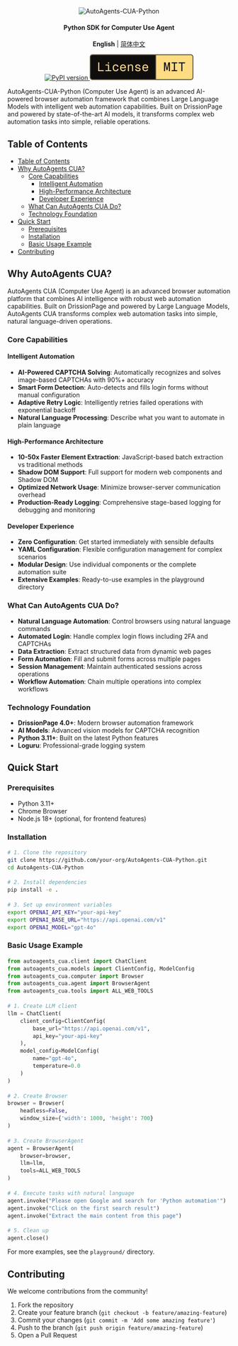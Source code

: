 <div align="center">

<img src="https://img.shields.io/badge/-AutoAgents--CUA-000000?style=for-the-badge&labelColor=faf9f6&color=faf9f6&logoColor=000000" alt="AutoAgents-CUA-Python" width="320"/>

<h4>Python SDK for Computer Use Agent</h4>

**English** | [简体中文](README-CN.md)

<a href="https://pypi.org/project/autoagents-cua">
  <picture>
    <source media="(prefers-color-scheme: dark)" srcset="https://img.shields.io/pypi/v/autoagents-cua.svg?style=for-the-badge" />
    <img alt="PyPI version" src="https://img.shields.io/pypi/v/autoagents-cua.svg?style=for-the-badge" />
  </picture>
</a>
<picture>
  <source media="(prefers-color-scheme: dark)" srcset="media/dark_license.svg" />
  <img alt="License MIT" src="media/light_license.svg" />
</picture>

</div>

AutoAgents-CUA-Python (Computer Use Agent) is an advanced AI-powered browser automation framework that combines Large Language Models with intelligent web automation capabilities. Built on DrissionPage and powered by state-of-the-art AI models, it transforms complex web automation tasks into simple, reliable operations.

## Table of Contents
- [Table of Contents](#table-of-contents)
- [Why AutoAgents CUA?](#why-autoagents-cua)
  - [Core Capabilities](#core-capabilities)
    - [Intelligent Automation](#intelligent-automation)
    - [High-Performance Architecture](#high-performance-architecture)
    - [Developer Experience](#developer-experience)
  - [What Can AutoAgents CUA Do?](#what-can-autoagents-cua-do)
  - [Technology Foundation](#technology-foundation)
- [Quick Start](#quick-start)
  - [Prerequisites](#prerequisites)
  - [Installation](#installation)
  - [Basic Usage Example](#basic-usage-example)
- [Contributing](#contributing)

## Why AutoAgents CUA?

AutoAgents CUA (Computer Use Agent) is an advanced browser automation platform that combines AI intelligence with robust web automation capabilities. Built on DrissionPage and powered by Large Language Models, AutoAgents CUA transforms complex web automation tasks into simple, natural language-driven operations.

### Core Capabilities

#### Intelligent Automation
- **AI-Powered CAPTCHA Solving**: Automatically recognizes and solves image-based CAPTCHAs with 90%+ accuracy
- **Smart Form Detection**: Auto-detects and fills login forms without manual configuration
- **Adaptive Retry Logic**: Intelligently retries failed operations with exponential backoff
- **Natural Language Processing**: Describe what you want to automate in plain language

#### High-Performance Architecture
- **10-50x Faster Element Extraction**: JavaScript-based batch extraction vs traditional methods
- **Shadow DOM Support**: Full support for modern web components and Shadow DOM
- **Optimized Network Usage**: Minimize browser-server communication overhead
- **Production-Ready Logging**: Comprehensive stage-based logging for debugging and monitoring

#### Developer Experience
- **Zero Configuration**: Get started immediately with sensible defaults
- **YAML Configuration**: Flexible configuration management for complex scenarios
- **Modular Design**: Use individual components or the complete automation suite
- **Extensive Examples**: Ready-to-use examples in the playground directory

### What Can AutoAgents CUA Do?

- **Natural Language Automation**: Control browsers using natural language commands
- **Automated Login**: Handle complex login flows including 2FA and CAPTCHAs
- **Data Extraction**: Extract structured data from dynamic web pages
- **Form Automation**: Fill and submit forms across multiple pages
- **Session Management**: Maintain authenticated sessions across operations
- **Workflow Automation**: Chain multiple operations into complex workflows

### Technology Foundation

- **DrissionPage 4.0+**: Modern browser automation framework
- **AI Models**: Advanced vision models for CAPTCHA recognition
- **Python 3.11+**: Built on the latest Python features
- **Loguru**: Professional-grade logging system

## Quick Start

### Prerequisites
- Python 3.11+
- Chrome Browser
- Node.js 18+ (optional, for frontend features)

### Installation

```bash
# 1. Clone the repository
git clone https://github.com/your-org/AutoAgents-CUA-Python.git
cd AutoAgents-CUA-Python

# 2. Install dependencies
pip install -e .

# 3. Set up environment variables
export OPENAI_API_KEY="your-api-key"
export OPENAI_BASE_URL="https://api.openai.com/v1"
export OPENAI_MODEL="gpt-4o"
```

### Basic Usage Example

```python
from autoagents_cua.client import ChatClient
from autoagents_cua.models import ClientConfig, ModelConfig
from autoagents_cua.computer import Browser
from autoagents_cua.agent import BrowserAgent
from autoagents_cua.tools import ALL_WEB_TOOLS

# 1. Create LLM client
llm = ChatClient(
    client_config=ClientConfig(
        base_url="https://api.openai.com/v1",
        api_key="your-api-key"
    ),
    model_config=ModelConfig(
        name="gpt-4o",
        temperature=0.0
    )
)

# 2. Create Browser
browser = Browser(
    headless=False,
    window_size={'width': 1000, 'height': 700}
)

# 3. Create BrowserAgent
agent = BrowserAgent(
    browser=browser,
    llm=llm,
    tools=ALL_WEB_TOOLS
)

# 4. Execute tasks with natural language
agent.invoke("Please open Google and search for 'Python automation'")
agent.invoke("Click on the first search result")
agent.invoke("Extract the main content from this page")

# 5. Clean up
agent.close()
```

For more examples, see the `playground/` directory.


## Contributing

We welcome contributions from the community!

1. Fork the repository
2. Create your feature branch (`git checkout -b feature/amazing-feature`)
3. Commit your changes (`git commit -m 'Add some amazing feature'`)
4. Push to the branch (`git push origin feature/amazing-feature`)
5. Open a Pull Request